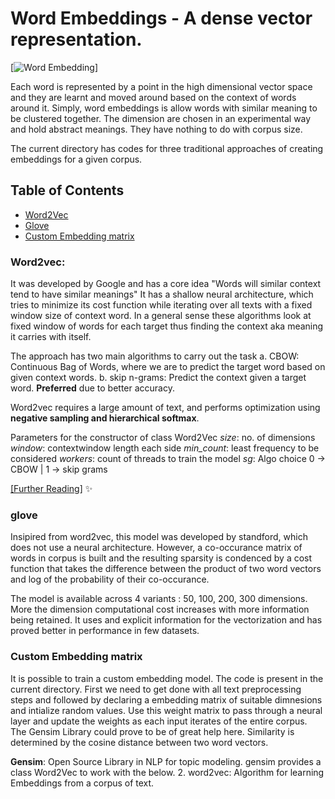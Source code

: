 # Word Embeddings - A dense vector representation.

[![Word Embedding](https://adriancolyer.files.wordpress.com/2018/02/evolving-word-embeddings-fig-1.jpeg)]

Each word is represented by a point in the
high dimensional vector space and they are learnt and moved around based on the context of
words around it. Simply, word embeddings is allow words with similar meaning to be clustered together.
The dimension are chosen in an experimental way and hold abstract meanings. They have nothing to do with corpus size.


The current directory has codes for three traditional approaches of creating embeddings for a given corpus.

## Table of Contents
* [Word2Vec](#word2vec)
* [Glove](#glove)
* [Custom Embedding matrix](#custom)

### Word2vec:
It was developed by Google and has a core idea "Words will similar context tend to have similar meanings"
It has a shallow neural architecture, which tries to minimize its cost function while iterating over all texts with a fixed window size of context word.
In a general sense these algorithms look at fixed window of words for each target thus finding the context aka meaning it carries with itself.

The approach has two main algorithms to carry out the task
    a. CBOW: Continuous Bag of Words, where we are to predict the target word based on given context words.
    b. skip n-grams: Predict the context given a target word. **Preferred** due to better accuracy.

Word2vec requires a large amount of text, and performs optimization using **negative sampling and hierarchical softmax**.

Parameters for the constructor of class Word2Vec
*size*: no. of dimensions
*window*: contextwindow length each side
*min_count*: least frequency to be considered
*workers*: count of threads to train the model
*sg*: Algo choice 0 -> CBOW | 1 -> skip grams

[[Further Reading]](https://lilianweng.github.io/lil-log/2017/10/15/learning-word-embedding.html) :sparkles:

### glove

Insipired from word2vec, this model was developed by standford, which does not use a neural architecture. However, a co-occurance matrix of words in corpus is built and the resulting sparsity is condenced by a cost function that takes the difference between the product of two word vectors and log of the probability of their co-occurance.

The model is available across 4 variants : 50, 100, 200, 300 dimensions. More the dimension computational cost increases with more information being retained. It uses and explicit information for the vectorization and has proved better in performance in few datasets.

### Custom Embedding matrix

It is possible to train a custom embedding model. The code is present in the current directory.
First we need to get done with all text preprocessing steps and followed by declaring a embedding matrix of suitable dimnesions and intialize random values.
Use this weight matrix to pass through a neural layer and update the weights as each input  iterates of the entire corpus.
The Gensim Library could prove to be of great help here.
Similarity is determined by the cosine distance between two word vectors.

**Gensim**: Open Source Library in NLP for topic modeling. gensim provides a class Word2Vec to work with the below.
2. word2vec: Algorithm for learning Embeddings from a corpus of text.
